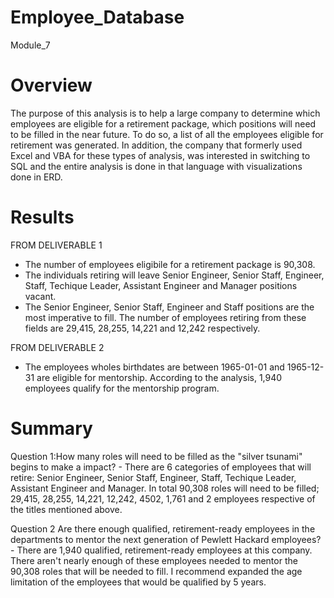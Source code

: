 # Employee_Database
Module_7

# Overview

 The purpose of this analysis is to help a large company to determine which employees are eligible for a retirement package,
 which positions will need to be filled in the near future. To do so, a list of all the employees eligible for retirement 
 was generated. In addition, the company that formerly used Excel and VBA for these types of analysis, was interested 
 in switching to SQL and the entire analysis is done in that language with visualizations done in ERD.
 
# Results

 FROM DELIVERABLE 1
 
  - The number of employees eligibile for a retirement package is 90,308.
  - The individuals retiring will leave Senior Engineer, Senior Staff, Engineer, Staff, Techique Leader, Assistant
      Engineer and Manager positions vacant. 
  - The Senior Engineer, Senior Staff, Engineer and Staff positions are the most imperative to fill. The number of
      employees retiring from these fields are 29,415, 28,255, 14,221 and 12,242 respectively. 
  
 FROM DELIVERABLE 2
  - The employees wholes birthdates are between 1965-01-01 and 1965-12-31 are eligible for mentorship. 
  According to the analysis, 1,940 employees qualify for the mentorship program.
  
# Summary

 Question 1:How many roles will need to be filled as the "silver tsunami" begins to make a impact? 
    - There are 6 categories of employees that will retire:  Senior Engineer, Senior Staff, Engineer, Staff, Techique 
        Leader, Assistant Engineer and Manager. In total 90,308 roles will need to be filled; 29,415, 28,255, 14,221,
          12,242, 4502, 1,761 and 2 employees respective of the titles mentioned above. 
          
Question 2 Are there enough qualified, retirement-ready employees in the departments to mentor the next generation of Pewlett Hackard employees?
    - There are 1,940 qualified, retirement-ready employees at this company. There aren't nearly enough of these employees
        needed to mentor the 90,308 roles that will be needed to fill. I recommend expanded the age limitation of the employees that 
          would be qualified by 5 years. 

